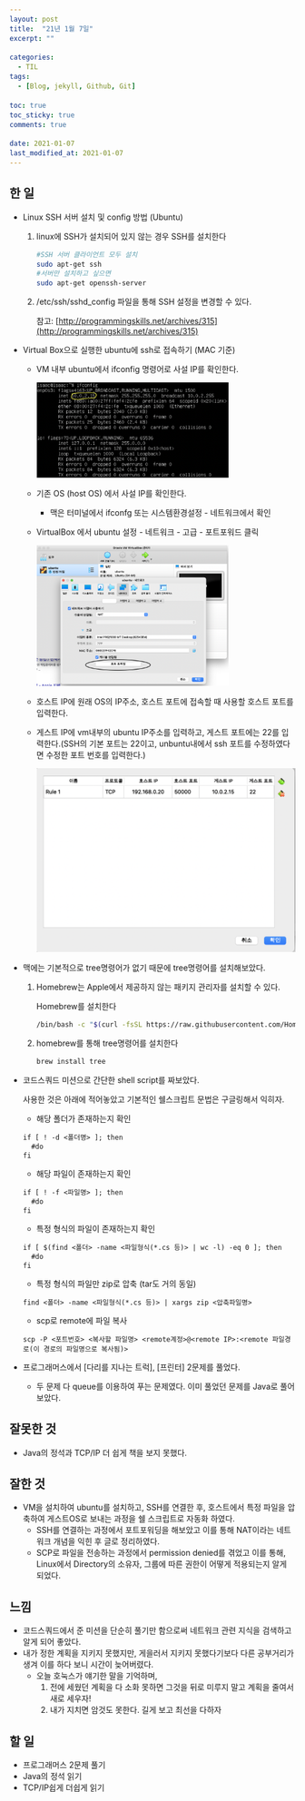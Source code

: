 ```yaml
---
layout: post
title:  "21년 1월 7일"
excerpt: ""

categories:
  - TIL
tags:
  - [Blog, jekyll, Github, Git]

toc: true
toc_sticky: true
comments: true
 
date: 2021-01-07
last_modified_at: 2021-01-07
---
```

## 한 일
- Linux SSH 서버 설치 및 config 방법 (Ubuntu)

  1. linux에 SSH가 설치되어 있지 않는 경우 SSH를 설치한다

     ```bash
     #SSH 서버 클라이언트 모두 설치
     sudo apt-get ssh
     #서버만 설치하고 싶으면
     sudo apt-get openssh-server
     ```

  2. /etc/ssh/sshd_config 파일을 통해 SSH 설정을 변경할 수 있다.

     참고: [http://programmingskills.net/archives/315](http://programmingskills.net/archives/315)

     

- Virtual Box으로 실행한 ubuntu에 ssh로 접속하기 (MAC 기준)

  - VM 내부 ubuntu에서 ifconfig 명령어로 사설 IP를 확인한다.

    <img src="/public/img/210107/1.png" alt="image-20210107133137703" style="zoom:33%;" />

  - 기존 OS (host OS) 에서 사설 IP를 확인한다. 

    - 맥은 터미널에서 ifconfg 또는 시스템환경설정 - 네트워크에서 확인

  - VirtualBox 에서 ubuntu 설정 - 네트워크 - 고급 - 포트포워드 클릭

    <img src="/public/img/210107/2.png" alt="image-20210107134958414" style="zoom: 33%;" />

  - 호스트 IP에 원래 OS의 IP주소, 호스트 포트에 접속할 때 사용할 호스트 포트를 입력한다.

  - 게스트 IP에 vm내부의 ubuntu IP주소를 입력하고, 게스트 포트에는 22를 입력한다.(SSH의 기본 포트는 22이고, unbuntu내에서 ssh 포트를 수정하였다면 수정한 포트 번호를 입력한다.)

    <img src="/public/img/210107/3.png" alt="image-20210107135348581" style="zoom:50%;" />

- 맥에는 기본적으로 tree명령어가 없기 때문에 tree명령어를 설치해보았다.

  1. Homebrew는 Apple에서 제공하지 않는 패키지 관리자를 설치할 수 있다.

     Homebrew를 설치한다

     ```bash
     /bin/bash -c "$(curl -fsSL https://raw.githubusercontent.com/Homebrew/install/HEAD/install.sh)"
     ```

  2. homebrew를 통해 tree명령어를 설치한다

     ```bash
     brew install tree
     ```

- 코드스쿼드 미션으로 간단한 shell script를 짜보았다.

  사용한 것은 아래에 적어놓았고 기본적인 쉘스크립트 문법은 구글링해서 익히자.

  - 해당 폴더가 존재하는지 확인

  ```
  if [ ! -d <폴더명> ]; then
    #do
  fi
  ```

  - 해당 파일이 존재하는지 확인

  ```
  if [ ! -f <파일명> ]; then
    #do
  fi
  ```

  - 특정 형식의 파일이 존재하는지 확인

  ```
  if [ $(find <폴더> -name <파일형식(*.cs 등)> | wc -l) -eq 0 ]; then
  	#do
  fi
  ```

  - 특정 형식의 파일만 zip로 압축 (tar도 거의 동일)

  ```
  find <폴더> -name <파일형식(*.cs 등)> | xargs zip <압축파일명>
  ```

  - scp로 remote에 파일 복사

  ```
  scp -P <포트번호> <복사할 파일명> <remote계정>@<remote IP>:<remote 파일경로(이 경로의 파일명으로 복사됨)>
  ```

- 프로그래머스에서 [다리를 지나는 트럭], [프린터] 2문제를 풀었다.
  - 두 문제 다 queue를 이용하여 푸는 문제였다. 이미 풀었던 문제를 Java로 풀어보았다.

## 잘못한 것

- Java의 정석과 TCP/IP 더 쉽게 책을 보지 못했다.

## 잘한 것
- VM을 설치하여 ubuntu를 설치하고, SSH를 연결한 후, 호스트에서 특정 파일을 압축하여 게스트OS로 보내는 과정을 쉘 스크립트로 자동화 하였다.
  	- SSH를 연결하는 과정에서 포트포워딩을 해보았고 이를 통해 NAT이라는 네트워크 개념을 익힌 후 글로 정리하였다.
  	- SCP로 파일을 전송하는 과정에서 permission denied를 겪었고 이를 통해, Linux에서 Directory의 소유자, 그룹에 따른 권한이 어떻게 적용되는지 알게 되었다.

## 느낌
- 코드스쿼드에서 준 미션을 단순히 풀기만 함으로써 네트워크 관련 지식을 검색하고 알게 되어 좋았다.
- 내가 정한 계획을 지키지 못했지만, 게을러서 지키지 못했다기보다 다른 공부거리가 생겨 이를 하다 보니 시간이 늦어버렸다.
   - 오늘 호눅스가 얘기한 말을 기억하며, 
     1. 전에 세웠던 계획을 다 소화 못하면 그것을 뒤로 미루지 말고 계획을 줄여서 새로 세우자!
     2. 내가 지치면 암것도 못한다. 길게 보고 최선을 다하자

## 할 일
- 프로그래머스 2문제 풀기
- Java의 정석 읽기
- TCP/IP쉽게 더쉽게 읽기